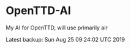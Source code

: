 # OpenTTD-AI
My AI for OpenTTD, will use primarily air

Latest backup: Sun Aug 25 09:24:02 UTC 2019
